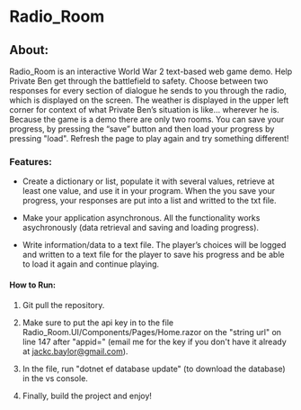 # Radio_Room

## About:
Radio_Room is an interactive World War 2 text-based web game demo. Help  Private Ben get through the battlefield to safety. Choose between two responses for every section of dialogue he sends to you through the radio, which is displayed on the screen. The weather is displayed in the upper left corner for context of what Private Ben’s situation is like… wherever he is. Because the game is a demo there are only two rooms. You can save your progress, by pressing the “save” button and then load your progress by pressing "load". Refresh the page to play again and try something different! 

### Features:

* Create a dictionary or list, populate it with several values, retrieve at least one value, and use it in your program. When the you save your progress, your responses are put into a list and writted to the txt file.

* Make your application asynchronous. All the functionality works asychronously (data retrieval and saving and loading progress).

* Write information/data to a text file. The player’s choices will be logged and written to a text file for the player to save his progress and be able to load it again and continue playing.


#### How to Run:
1. Git pull the repository.

2. Make sure to put the api key in to the file Radio_Room.UI/Components/Pages/Home.razor on the "string url" on line 147 after "appid=" (email me for the key if you don't have it already at jackc.baylor@gmail.com).

3. In the file, run "dotnet ef database update" (to download the database) in the vs console.

4. Finally, build the project and enjoy!

